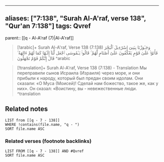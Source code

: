 
---
aliases: ["7:138", "Surah Al-A'raf, verse 138", "Qur'an 7:138"]
tags: Qvref
---

parent:: [[q - Al-A'raf (7)|Al-A'raf]]

> [!arabic]+ Surah Al-A'raf, Verse 138 (7:138)
> <span class="quran-arabic">وَجَـٰوَزْنَا بِبَنِىٓ إِسْرَٰٓءِيلَ ٱلْبَحْرَ فَأَتَوْا۟ عَلَىٰ قَوْمٍ يَعْكُفُونَ عَلَىٰٓ أَصْنَامٍ لَّهُمْ ۚ قَالُوا۟ يَـٰمُوسَى ٱجْعَل لَّنَآ إِلَـٰهًا كَمَا لَهُمْ ءَالِهَةٌ ۚ قَالَ إِنَّكُمْ قَوْمٌ تَجْهَلُونَ</span>
^arabic

> [!translation]+ Surah Al-A'raf, Verse 138 (7:138) - Translation
> Мы переправили сынов Исраила (Израиля) через море, и они прибыли к народу, который был предан своим идолам. Они сказали: «О Муса (Моисей)! Сделай нам божество, такое же, как у них». Он сказал: «Воистину, вы - невежественные люди.
^translation



## Related notes
```dataview
LIST from [[q - 7 - 138]]
WHERE !contains(file.name, "q - ")
SORT file.name ASC
```

### Related verses (footnote backlinks)
```dataview
LIST FROM [[q - 7 - 138]] AND #Qvref
SORT file.name ASC
```

